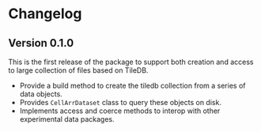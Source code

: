 # Changelog

## Version 0.1.0 

This is the first release of the package to support both creation and access to large
collection of files based on TileDB.

- Provide a build method to create the tiledb collection from a series of data objects.
- Provides `CellArrDataset` class to query these objects on disk.
- Implements access and coerce methods to interop with other experimental data packages.
